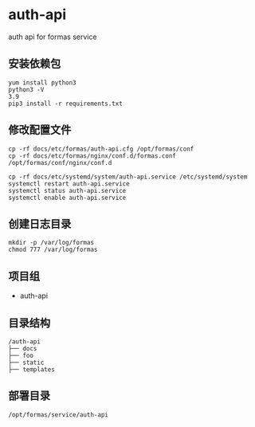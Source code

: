 # auth-api
auth api for formas service

## 安装依赖包
```
yum install python3
python3 -V
3.9
pip3 install -r requirements.txt
```

## 修改配置文件
```
cp -rf docs/etc/formas/auth-api.cfg /opt/formas/conf
cp -rf docs/etc/formas/nginx/conf.d/formas.conf /opt/formas/conf/nginx/conf.d

cp -rf docs/etc/systemd/system/auth-api.service /etc/systemd/system
systemctl restart auth-api.service
systemctl status auth-api.service
systemctl enable auth-api.service
```

## 创建日志目录
```
mkdir -p /var/log/formas
chmod 777 /var/log/formas
```

## 项目组
* auth-api

## 目录结构
```
/auth-api
├── docs
├── foo
├── static
├── templates
```

## 部署目录
```
/opt/formas/service/auth-api
```
